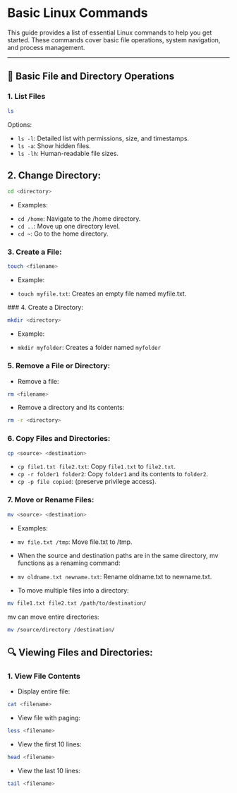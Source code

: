 # Basic Linux Commands

This guide provides a list of essential Linux commands to help you get started. These commands cover basic file operations, system navigation, and process management.

---



## 📂 Basic File and Directory Operations

### 1. List Files
```bash
ls
```
Options:
* `ls -l`: Detailed list with permissions, size, and timestamps.
* `ls -a`: Show hidden files.
* `ls -lh`: Human-readable file sizes.

## 2. Change Directory:

```sh
cd <directory>
```
* Examples:
- `cd /home`: Navigate to the /home directory.
- `cd ..`: Move up one directory level.
- `cd ~`: Go to the home directory.

### 3. Create a File:
```sh
touch <filename>
```
* Example:
- `touch myfile.txt`: Creates an empty file named myfile.txt.

### 4. Create a Directory:
```sh
mkdir <directory>
```
* Example:
- `mkdir myfolder`: Creates a folder named `myfolder`

### 5. Remove a File or Directory:
* Remove a file:
```sh
rm <filename>
```
* Remove a directory and its contents:
```sh
rm -r <directory>
```
### 6. Copy Files and Directories:
```sh
cp <source> <destination>
```
- `cp file1.txt file2.txt`: Copy `file1.txt` to `file2.txt`.
- `cp -r folder1 folder2`: Copy `folder1` and its contents to `folder2`.
- `cp -p file copied`:    (preserve privilege access).

### 7. Move or Rename Files:

```sh
mv <source> <destination>
```
* Examples:
- `mv file.txt /tmp`: Move file.txt to /tmp.
* When the source and destination paths are in the same directory, mv functions as a renaming command:
- `mv oldname.txt newname.txt`: Rename oldname.txt to newname.txt.
* To move multiple files into a directory:
```sh
mv file1.txt file2.txt /path/to/destination/
```
mv can move entire directories:
```sh
mv /source/directory /destination/
```

## 🔍 Viewing Files and Directories:
### 1. View File Contents
* Display entire file:
```sh
cat <filename>
```
* View file with paging:
```sh
less <filename>
```
* View the first 10 lines:
```sh
head <filename>
```
* View the last 10 lines:
```sh
tail <filename>
```
